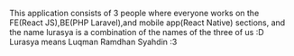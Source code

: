 This application consists of 3 people where everyone works on the FE(React JS),BE(PHP Laravel),and mobile app(React Native) sections, and the name lurasya is a combination of the names of the three of us :D
Lurasya means Luqman Ramdhan Syahdin :3
